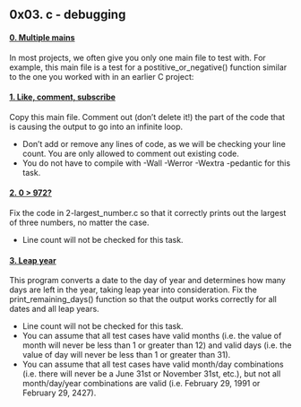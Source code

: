## 0x03. c - debugging

#### [0. Multiple mains](0x03-debugging/0-main.c)

In most projects, we often give you only one main file to test with. For example, this main file is a test for a postitive_or_negative() function similar to the one you worked with in an earlier C project:

#### [1. Like, comment, subscribe](0x03-debugging/1-main.c)

Copy this main file. Comment out (don’t delete it!) the part of the code that is causing the output to go into an infinite loop.

- Don’t add or remove any lines of code, as we will be checking your line count. You are only allowed to comment out existing code.
- You do not have to compile with -Wall -Werror -Wextra -pedantic for this task.

#### [2. 0 > 972?](0x03-debugging/2-largest_number.c)

Fix the code in 2-largest_number.c so that it correctly prints out the largest of three numbers, no matter the case.

- Line count will not be checked for this task.

#### [3. Leap year](0x03-debugging/3-print_remaining_days.c)

This program converts a date to the day of year and determines how many days are left in the year, taking leap year into consideration.
Fix the print_remaining_days() function so that the output works correctly for all dates and all leap years.

- Line count will not be checked for this task.
- You can assume that all test cases have valid months (i.e. the value of month will never be less than 1 or greater than 12) and valid days (i.e. the value of day will never be less than 1 or greater than 31).
- You can assume that all test cases have valid month/day combinations (i.e. there will never be a June 31st or November 31st, etc.), but not all month/day/year combinations are valid (i.e. February 29, 1991 or February 29, 2427).




























